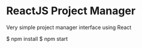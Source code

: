 # ReactJS Project Manager

Very simple project manager interface using React

$ npm install
$ npm start
